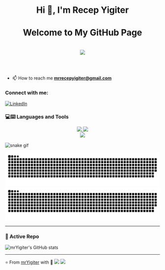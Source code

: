 <h1 align="center">Hi 👋, I'm Recep Yigiter</h1>

<h1 align="center">
   Welcome to My GitHub Page
   
 <p align="center">
  <img src="https://readme-typing-svg.herokuapp.com/?lines=Full-Stack+Java+Developer&I+am+Recep;font=Fira%20Code&center=true&width=440&height=45&color=91642b&vCenter=true&size=25">
  <p align="center">   
      </h5>
    <br>
 
 



- 📫 How to reach me **mrrecepyigiter@gmail.com**
<h3 align="left">Connect with me:</h3>

[![LinkedIn](https://img.shields.io/badge/linkedin-%230077B5.svg?style=for-the-badge&logo=linkedin&logoColor=white)](https://www.linkedin.com/in/ryigiter)


### 💻:keyboard: Languages and Tools 

<p align="center">
  <a href="https://skillicons.dev">
    <img src="https://skillicons.dev/icons?i=java,sqlite,git,github,mongodb,mysql,postgres,hibernate,maven,spring,docker,aws"/>
    <img src="https://skillicons.dev/icons?i=html,css,bootstrap,js,sass,webpack,react,redux"/></br>
    <img src="https://skillicons.dev/icons?i=visualstudio,vscode,idea,replit,postman"/></br>
 
  </a>
</p>



![snake gif](https://github.com/mrYigiter/blob/output/github-contribution-grid-snake.gif)

![github contribution grid snake animation](https://raw.githubusercontent.com/platane/platane/output/github-contribution-grid-snake-dark.svg#gh-dark-mode-only)![github contribution grid snake animation](https://raw.githubusercontent.com/platane/platane/output/github-contribution-grid-snake.svg#gh-light-mode-only)

---
### 👀 Active Repo
![mrYigiter's GitHub stats](https://github-readme-stats.vercel.app/api?username=mrYigiter&show_icons=true&theme=tokyonight)

<!-- ### 🏆 Github Status
![Top Used Language](https://github-readme-stats.vercel.app/api/top-langs/?username=quananhle&show_icons=true&theme=tokyonight&hide_border=true)
![My Github Status](https://github-readme-stats.vercel.app/api?username=quananhle&show_icons=true&theme=shades-of-purple&hide_border=true) -->

 ---
 
⭐️ From [mrYigiter](https://github.com/mrYigiter) with :sparkling_heart: 
 <img src="https://media.giphy.com/media/hvRJCLFzcasrR4ia7z/giphy.gif" width="28">  ![](https://komarev.com/ghpvc/?username=mrYigiter&color=005cf9&style=flat)
